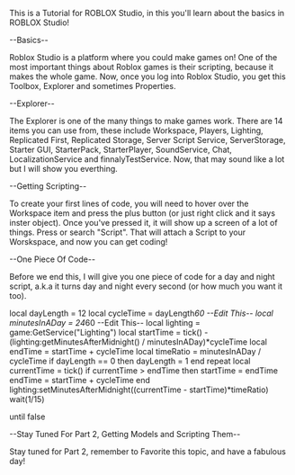 This is a Tutorial for ROBLOX Studio, in this you'll learn about the basics in ROBLOX Studio!








--Basics--

Roblox Studio is a platform where you could make games on!
One of the most important things about Roblox games is their scripting, because it makes the whole game.
Now, once you log into Roblox Studio, you get this Toolbox, Explorer and sometimes Properties.





--Explorer--

The Explorer is one of the many things to make games work.
There are 14 items you can use from, these include Workspace, Players, Lighting, Replicated First, Replicated Storage, Server Script Service, ServerStorage, Starter GUI, 
StarterPack, StarterPlayer, SoundService, Chat, LocalizationService and finnalyTestService. 
Now, that may sound like a lot but I will show you everthing.





--Getting Scripting--

To create your first lines of code, you will need to hover over the Workspace item and press the plus button (or just right click and it says inster object).
Once you've pressed it, it will show up a screen of a lot of things. Press or search "Script".
That will attach a Script to your Worskspace, and now you can get coding!



--One Piece Of Code--

Before we end this, I will give you one piece of code for a day and night script, a.k.a it turns day and night every second (or how much you want it too).




local dayLength = 12
local cycleTime = dayLength*60 --Edit This--
local minutesInADay = 24*60 --Edit This--
local lighting = game:GetService("Lighting")
local startTime = tick() - (lighting:getMinutesAfterMidnight() / minutesInADay)*cycleTime
local endTime = startTime + cycleTime
local timeRatio = minutesInADay / cycleTime
if dayLength == 0 then
	dayLength = 1
end
repeat
	local currentTime = tick()
	if currentTime > endTime then
		startTime = endTime
		endTime = startTime + cycleTime
	end
	lighting:setMinutesAfterMidnight((currentTime - startTime)*timeRatio)
	wait(1/15)


until false


--Stay Tuned For Part 2, Getting Models and Scripting Them--

Stay tuned for Part 2, remember to Favorite this topic, and have a fabulous day!
